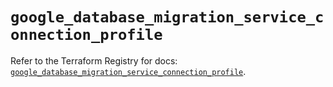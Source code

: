 # `google_database_migration_service_connection_profile`

Refer to the Terraform Registry for docs: [`google_database_migration_service_connection_profile`](https://registry.terraform.io/providers/hashicorp/google/6.34.1/docs/resources/database_migration_service_connection_profile).
